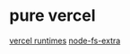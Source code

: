 # pure vercel

[vercel runtimes](https://vercel.com/docs/runtimes#official-runtimes)
[node-fs-extra](https://github.com/jprichardson/node-fs-extra#methods)
